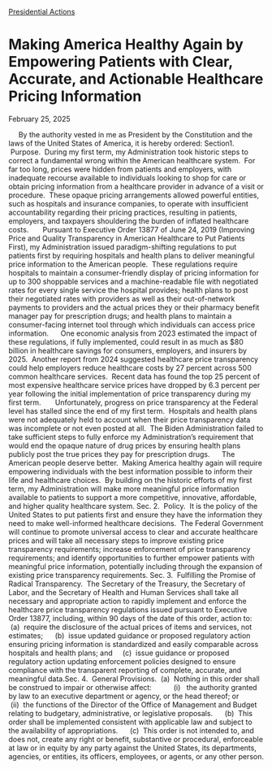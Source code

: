 [Presidential Actions](https://www.whitehouse.gov/presidential-actions/)

# 					Making America Healthy Again by Empowering Patients with Clear, Accurate, and Actionable Healthcare Pricing Information				

February 25, 2025

     By the authority vested in me as President by the Constitution and the laws of the United States of America, it is hereby ordered: Section1.  Purpose.  During my first term, my Administration took historic steps to correct a fundamental wrong within the American healthcare system.  For far too long, prices were hidden from patients and employers, with inadequate recourse available to individuals looking to shop for care or obtain pricing information from a healthcare provider in advance of a visit or procedure.  These opaque pricing arrangements allowed powerful entities, such as hospitals and insurance companies, to operate with insufficient accountability regarding their pricing practices, resulting in patients, employers, and taxpayers shouldering the burden of inflated healthcare costs.       Pursuant to Executive Order 13877 of June 24, 2019 (Improving Price and Quality Transparency in American Healthcare to Put Patients First), my Administration issued paradigm-shifting regulations to put patients first by requiring hospitals and health plans to deliver meaningful price information to the American people.  These regulations require hospitals to maintain a consumer-friendly display of pricing information for up to 300 shoppable services and a machine-readable file with negotiated rates for every single service the hospital provides; health plans to post their negotiated rates with providers as well as their out-of-network payments to providers and the actual prices they or their pharmacy benefit manager pay for prescription drugs; and health plans to maintain a consumer-facing internet tool through which individuals can access price information.      One economic analysis from 2023 estimated the impact of these regulations, if fully implemented, could result in as much as $80 billion in healthcare savings for consumers, employers, and insurers by 2025.  Another report from 2024 suggested healthcare price transparency could help employers reduce healthcare costs by 27 percent across 500 common healthcare services.  Recent data has found the top 25 percent of most expensive healthcare service prices have dropped by 6.3 percent per year following the initial implementation of price transparency during my first term.       Unfortunately, progress on price transparency at the Federal level has stalled since the end of my first term.  Hospitals and health plans were not adequately held to account when their price transparency data was incomplete or not even posted at all.  The Biden Administration failed to take sufficient steps to fully enforce my Administration’s requirement that would end the opaque nature of drug prices by ensuring health plans publicly post the true prices they pay for prescription drugs.      The American people deserve better.  Making America healthy again will require empowering individuals with the best information possible to inform their life and healthcare choices.  By building on the historic efforts of my first term, my Administration will make more meaningful price information available to patients to support a more competitive, innovative, affordable, and higher quality healthcare system. Sec. 2.  Policy.  It is the policy of the United States to put patients first and ensure they have the information they need to make well-informed healthcare decisions.  The Federal Government will continue to promote universal access to clear and accurate healthcare prices and will take all necessary steps to improve existing price transparency requirements; increase enforcement of price transparency requirements; and identify opportunities to further empower patients with meaningful price information, potentially including through the expansion of existing price transparency requirements. Sec. 3.  Fulfilling the Promise of Radical Transparency.  The Secretary of the Treasury, the Secretary of Labor, and the Secretary of Health and Human Services shall take all necessary and appropriate action to rapidly implement and enforce the healthcare price transparency regulations issued pursuant to Executive Order 13877, including, within 90 days of the date of this order, action to:     (a)  require the disclosure of the actual prices of items and services, not estimates;      (b)  issue updated guidance or proposed regulatory action ensuring pricing information is standardized and easily comparable across hospitals and health plans; and     (c)  issue guidance or proposed regulatory action updating enforcement policies designed to ensure compliance with the transparent reporting of complete, accurate, and meaningful data.Sec. 4.  General Provisions.  (a)  Nothing in this order shall be construed to impair or otherwise affect:           (i)   the authority granted by law to an executive department or agency, or the head thereof; or           (ii)  the functions of the Director of the Office of Management and Budget relating to budgetary, administrative, or legislative proposals.      (b)  This order shall be implemented consistent with applicable law and subject to the availability of appropriations.      (c)  This order is not intended to, and does not, create any right or benefit, substantive or procedural, enforceable at law or in equity by any party against the United States, its departments, agencies, or entities, its officers, employees, or agents, or any other person.
